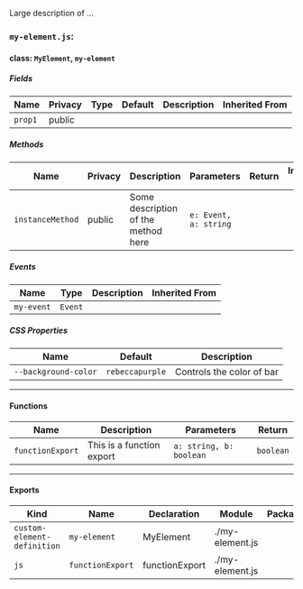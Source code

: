 Large description of ...


### `my-element.js`:

#### class: `MyElement`, `my-element`

##### Fields

| Name    | Privacy | Type | Default | Description | Inherited From |
| ------- | ------- | ---- | ------- | ----------- | -------------- |
| `prop1` | public  |      |         |             |                |

##### Methods

| Name             | Privacy | Description                         | Parameters            | Return | Inherited From |
| ---------------- | ------- | ----------------------------------- | --------------------- | ------ | -------------- |
| `instanceMethod` | public  | Some description of the method here | `e: Event, a: string` |        |                |

##### Events

| Name       | Type    | Description | Inherited From |
| ---------- | ------- | ----------- | -------------- |
| `my-event` | `Event` |             |                |

##### CSS Properties

| Name                 | Default         | Description               |
| -------------------- | --------------- | ------------------------- |
| `--background-color` | `rebeccapurple` | Controls the color of bar |

<hr/>

#### Functions

| Name             | Description               | Parameters              | Return    |
| ---------------- | ------------------------- | ----------------------- | --------- |
| `functionExport` | This is a function export | `a: string, b: boolean` | `boolean` |

<hr/>

#### Exports

| Kind                        | Name             | Declaration    | Module          | Package |
| --------------------------- | ---------------- | -------------- | --------------- | ------- |
| `custom-element-definition` | `my-element`     | MyElement      | ./my-element.js |         |
| `js`                        | `functionExport` | functionExport | ./my-element.js |         |
